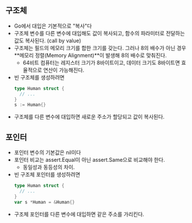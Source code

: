 ## 구조체
- Go에서 대입은 기본적으로 "복사"다
- 구조체 변수를 다른 변수에 대입해도 값이 복사되고, 함수의 파라미터로 전달하는 값도 복사된다. (call by value)
- 구조체는 필드의 메모리 크기를 합한 크기를 갖는다. 그러나 8의 배수가 아닌 경우 **메모리 정렬(Memory Alignment)**이 발생해 8의 배수로 맞춰진다.
  - 64비트 컴퓨터는 레지스터 크기가 8바이트이고, 데이터 크기도 8바이트면 효율적으로 연산이 가능해진다.
- 빈 구조체를 생성하려면
  ```go
  type Human struct {
    // ...  
  }
  s := Human{}
  ```
- 구조체를 다른 변수에 대입하면 새로운 주소가 할당되고 값이 복사된다.
  
## 포인터
- 포인터 변수의 기본값은 nil이다
- 포인터 비교는 assert.Equal이 아닌 assert.Same으로 비교해야 한다.
  - 동일성과 동등성의 차이.
- 빈 구조체 포인터를 생성하려면
  ```go
  type Human struct {
    // ...  
  }
  var s *Human = &Human{}
  ```
- 구조체 포인터를 다른 변수에 대입하면 같은 주소를 가리킨다.